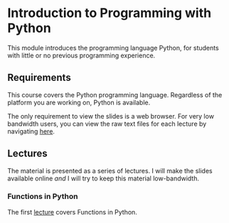 # Introduction to Programming with Python

This module introduces the programming language Python, for students with little 
or no previous programming experience.


## Requirements

This course covers the Python programming language. 
Regardless of the platform you are working on, Python is available.

The only requirement to view the slides is a web browser. 
For very low bandwidth users, you can view the raw text files for each lecture
by navigating [here](https://github.com/uea-teaching/python-introduction/tree/gh-pages).

## Lectures

The material is presented as a series of lectures.
I will make the slides available online *and* I will try to keep this material low-bandwidth.


### Functions in Python

The first [lecture](lectures/lecture1/) covers Functions in Python.
